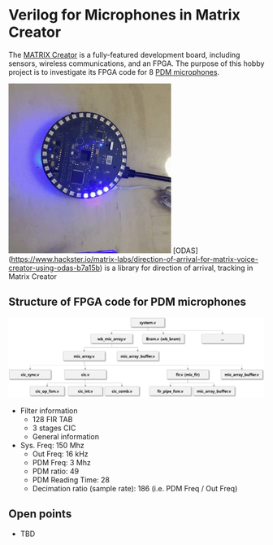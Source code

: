 # Verilog for Microphones in Matrix Creator
The [MATRIX Creator](https://matrix-io.github.io/matrix-documentation/matrix-creator/overview/) is a fully-featured development board, including sensors, wireless communications, and an FPGA. The purpose of this hobby project is to investigate its FPGA code for 8 [PDM microphones](https://matrix-io.github.io/matrix-documentation/matrix-creator/resources/microphone/).

![Matrix Creator ODAS example](Pictures/ODAS_Matrix_Creator.gif)
[ODAS] (https://www.hackster.io/matrix-labs/direction-of-arrival-for-matrix-voice-creator-using-odas-b7a15b) is a library for direction of arrival, tracking in Matrix Creator 

## Structure of FPGA code for PDM microphones

![Matrix Creator ODAS example](Pictures/FPGA_File_Structure.png)

- Filter information
  - 128 FIR TAB
  - 3 stages CIC
  - General information
- Sys. Freq: 150 Mhz
  - Out Freq: 16 kHz
  - PDM Freq: 3 Mhz
  - PDM ratio: 49
  - PDM Reading Time: 28
  - Decimation ratio (sample rate): 186 (i.e. PDM Freq / Out Freq)

## Open points
- TBD

